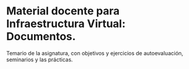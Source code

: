 Material docente para Infraestructura Virtual: Documentos.
========================================

Temario de la asignatura, con objetivos y ejercicios de
autoevaluación, seminarios y las prácticas.
